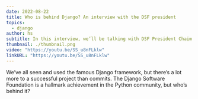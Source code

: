 ```yaml
---
date: 2022-08-22
title: Who is behind Django? An interview with the DSF president
topics:
  - django
author: hs
subtitle: In this interview, we’ll be talking with DSF President Chaim Kirby about its history, what it does, what it needs, and what’s next.
thumbnail: ./thumbnail.png
video: "https://youtu.be/SS_u8nFLklw"
linkURL: "https://youtu.be/SS_u8nFLklw"
---
```


We’ve all seen and used the famous Django framework, but there’s a lot more to a successful project than commits. The Django Software Foundation is a hallmark achievement in the Python community, but who’s behind it?

